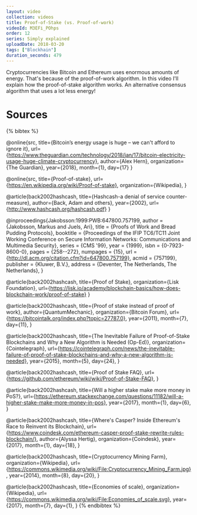 ```yaml
---
layout: video
collection: videos
title: Proof-of-Stake (vs. Proof-of-work)
videoId: M3EFi_POhps
order: 12
series: Simply explained
uploadDate: 2018-03-20
tags: ["Blockhain"]
duration_seconds: 479
---
```


Cryptocurrencies like Bitcoin and Ethereum uses enormous amounts of energy. That's because of the proof-of-work algorithm. In this video I'll explain how the proof-of-stake algorithm works. An alternative consensus algorithm that uses a lot less energy!

# Sources
{% bibtex %}

@online{src,
    title={Bitcoin’s energy usage is huge – we can't afford to ignore it},
    url={https://www.theguardian.com/technology/2018/jan/17/bitcoin-electricity-usage-huge-climate-cryptocurrency},
    author={Alex Hern},
    organization={The Guardian},
    year={2018},
    month={1},
    day={17}
}

@online{src,
    title={Proof-of-stake},
    url={https://en.wikipedia.org/wiki/Proof-of-stake},
    organization={Wikipedia},
}

@article{back2002hashcash,
  title={Hashcash-a denial of service counter-measure},
  author={Back, Adam and others},
  year={2002},
  url={http://www.hashcash.org/hashcash.pdf}
}

@inproceedings{Jakobsson:1999:PWB:647800.757199,
 author = {Jakobsson, Markus and Juels, Ari},
 title = {Proofs of Work and Bread Pudding Protocols},
 booktitle = {Proceedings of the IFIP TC6/TC11 Joint Working Conference on Secure Information Networks: Communications and Multimedia Security},
 series = {CMS '99},
 year = {1999},
 isbn = {0-7923-8600-0},
 pages = {258--272},
 numpages = {15},
 url = {http://dl.acm.org/citation.cfm?id=647800.757199},
 acmid = {757199},
 publisher = {Kluwer, B.V.},
 address = {Deventer, The Netherlands, The Netherlands},
}

@article{back2002hashcash,
  title={Proof of Stake},
  organization={Lisk Foundation},
  url={https://lisk.io/academy/blockchain-basics/how-does-blockchain-work/proof-of-stake}
}

@article{back2002hashcash,
  title={Proof of stake instead of proof of work},
  author={QuantumMechanic},
  organization={Bitcoin Forum},
  url={https://bitcointalk.org/index.php?topic=27787.0},
  year={2011},
  month={7},
  day={11},
}

@article{back2002hashcash,
  title={The Inevitable Failure of Proof-of-Stake Blockchains and Why a New Algorithm is Needed (Op-Ed)},
  organization={Cointelegraph},
  url={https://cointelegraph.com/news/the-inevitable-failure-of-proof-of-stake-blockchains-and-why-a-new-algorithm-is-needed},
  year={2015},
  month={5},
  day={24},
}

@article{back2002hashcash,
  title={Proof of Stake FAQ},
  url={https://github.com/ethereum/wiki/wiki/Proof-of-Stake-FAQ},
}

@article{back2002hashcash,
  title={Will a higher stake make more money in PoS?},
  url={https://ethereum.stackexchange.com/questions/11182/will-a-higher-stake-make-more-money-in-pos},
  year={2017},
  month={1},
  day={6},
}

@article{back2002hashcash,
  title={Where's Casper? Inside Ethereum's Race to Reinvent its Blockchain},
  url={https://www.coindesk.com/ethereum-casper-proof-stake-rewrite-rules-blockchain/},
  author={Alyssa Hertig},
  organization={Coindesk},
  year={2017},
  month={1},
  day={18},
}


@article{back2002hashcash,
  title={Cryptocurrency Mining Farm},
  organization={Wikipedia},
  url={https://commons.wikimedia.org/wiki/File:Cryptocurrency_Mining_Farm.jpg},
  year={2014},
  month={8},
  day={20},
}

@article{back2002hashcash,
  title={Economies of scale},
  organization={Wikipedia},
  url={https://commons.wikimedia.org/wiki/File:Economies_of_scale.svg},
  year={2017},
  month={7},
  day={1},
}
{% endbibtex %}